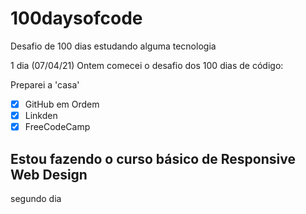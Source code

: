 # 100daysofcode
 Desafio de 100 dias estudando alguma tecnologia

1 dia (07/04/21) Ontem comecei o desafio dos 100 dias de código:

Preparei a 'casa' 

- [x]  GitHub em Ordem
- [x]  Linkden
- [x]  FreeCodeCamp

Estou fazendo o curso básico de Responsive Web Design
-------
segundo dia
